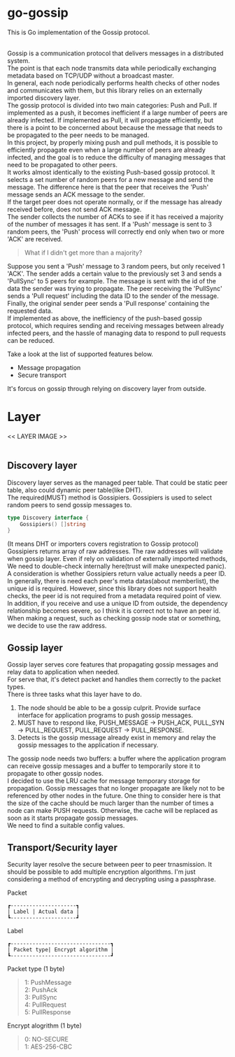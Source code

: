# go-gossip
This is Go implementation of the Gossip protocol.<br>
<br>

Gossip is a communication protocol that delivers messages in a distributed system. <br>
The point is that each node transmits data while periodically exchanging metadata based on TCP/UDP without a broadcast master. <br>
In general, each node periodically performs health checks of other nodes and communicates with them, but this library relies on an externally imported discovery layer. <br>
The gossip protocol is divided into two main categories: Push and Pull. If implemented as a push, it becomes inefficient if a large number of peers are already infected. If implemented as Pull, it will propagate efficiently, but there is a point to be concerned about because the message that needs to be propagated to the peer needs to be managed. <br>
In this project, by properly mixing push and pull methods, it is possible to efficiently propagate even when a large number of peers are already infected, and the goal is to reduce the difficulty of managing messages that need to be propagated to other peers. <br>
It works almost identically to the existing Push-based gossip protocol. It selects a set number of random peers for a new message and send the message. The difference here is that the peer that receives the 'Push' message sends an ACK message to the sender. <br>
If the target peer does not operate normally, or if the message has already received before, does not send ACK message. <br>
The sender collects the number of ACKs to see if it has received a majority of the number of messages it has sent. If a 'Push' message is sent to 3 random peers, the 'Push' process will correctly end only when two or more 'ACK' are received. <br>

> What if I didn't get more than a majority? <br>

Suppose you sent a 'Push' message to 3 random peers, but only received 1 'ACK'. The sender adds a certain value to the previously set 3 and sends a 'PullSync' to 5 peers for example. The message is sent with the id of the data the sender was trying to propagate. The peer receiving the 'PullSync' sends a 'Pull request' including the data ID to the sender of the message. Finally, the original sender peer sends a 'Pull response' containing the requested data. <br>
If implemented as above, the inefficiency of the push-based gossip protocol, which requires sending and receiving messages between already infected peers, and the hassle of managing data to respond to pull requests can be reduced. <br>

Take a look at the list of supported features below. <br>

- Message propagation
- Secure transport

It's forcus on gossip through relying on discovery layer from outside.


# Layer
<< LAYER IMAGE >> <br><br>
## Discovery layer
Discovery layer serves as the managed peer table. That could be static peer table, also could dynamic peer table(like DHT). <br>
The required(MUST) method is Gossipiers. Gossipiers is used to select random peers to send gossip messages to. <br>

```go
type Discovery interface {
	Gossipiers() []string
}
```
(It means DHT or importers covers registration to Gossip protocol) <br>
Gossipiers returns array of raw addresses. The raw addresses will validate when gossip layer. Even if rely on validation of externally imported methods, We need to double-check internally here(trust will make unexpected panic).<br>
A consideration is whether Gossipiers return value actually needs a peer ID. <br>
In generally, there is need each peer's meta datas(about memberlist), the unique id is required. However, since this library does not support health checks, the peer id is not required from a metadata required point of view. <br>
In addition, if you receive and use a unique ID from outside, the dependency relationship becomes severe, so I think it is correct not to have an peer id. <br>
When making a request, such as checking gossip node stat or something, we decide to use the raw address.

## Gossip layer
Gossip layer serves core features that propagating gossip messages and relay data to application when needed. <br>
For serve that, it's detect packet and handles them correctly to the packet types. <br>
There is three tasks what this layer have to do. <br>

1. The node should be able to be a gossip culprit. Provide surface interface for application programs to push gossip messages.
2. MUST have to respond like, PUSH_MESSAGE -> PUSH_ACK, PULL_SYN -> PULL_REQUEST, PULL_REQUEST -> PULL_RESPONSE.
3. Detects is the gossip message already exist in memory and relay the gossip messages to the application if necessary.

The gossip node needs two buffers: a buffer where the application program can receive gossip messages and a buffer to temporarily store it to propagate to other gossip nodes. <br>
I decided to use the LRU cache for message temporary storage for propagation. Gossip messages that no longer propagate are likely not to be referenced by other nodes in the future. One thing to consider here is that the size of the cache should be much larger than the number of times a node can make PUSH requests. Otherwise, the cache will be replaced as soon as it starts propagate gossip messages. <br>
We need to find a suitable config values. <br>


## Transport/Security layer
Security layer resolve the secure between peer to peer trnasmission. It should be possible to add multiple encryption algorithms. I'm just considering a method of encrypting and decrypting using a passphrase. <br>

Packet<br>
```
┏---------------------┓
| Label | Actual data |
┗---------------------┛
```

Label
```
┏--------------------------------┓
| Packet type| Encrypt algorithm | 
┗--------------------------------┛
```
Packet type (1 byte) <br>
> 1: PushMessage <br>
> 2: PushAck <br>
> 3: PullSync <br>
> 4: PullRequest <br>
> 5: PullResponse <br>

Encrypt alogrithm (1 byte) <br>
> 0: NO-SECURE <br>
> 1: AES-256-CBC <br>
